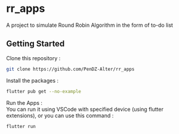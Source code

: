 # rr_apps

A project to simulate Round Robin Algorithm in the form of to-do list

## Getting Started

Clone this repository : 
```bash
git clone https://github.com/PenDZ-Alter/rr_apps
```

Install the packages : 
```bash
flutter pub get --no-example
```

Run the Apps : <br />
You can run it using VSCode with specified device (using flutter extensions), or you can use this command : 
```bash
flutter run
```